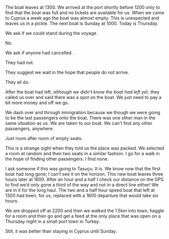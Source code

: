 The boat leaves at 1300. We arrived at the port shortly before 1200 only to find that the boat was full and no tickets are available for us. When we came to Cyprus a week ago the boat was almost empty. This is unexpected and leaves us in a pickle. The next boat is Sunday at 1000. Today is Thursday.

We ask if we could stand during the voyage. 

No. 

We ask if anyone had cancelled. 

They had not. 

They suggest we wait in the hope that people do not arrive. 

They all do.

After the boat had left, *although we didn’t know the boat had left yet*, they called us over and said there was a spot on the boat. We just need to pay a bit more money and off we go.

We dash over and through immigration because we though we were going to be the last passengers onto the boat. There was one other man in the same situation as us. We are taken to our boat. We can’t find any other passengers, anywhere. 

Just room after room of empty seats. 

This is a strange sight when they told us the place was packed. We selected a room at random and then two seats in a similar fashion. I go for a walk in the hope of finding other passengers. I find none.

I ask someone if this was going to Tasuçu. It is. We know now that the first boat had long gone; I can’t see it on the horizon. This new boat leaves three hours later at 1600. After an hour and a half I check our distance on the GPS to find we’d only gone a third of the way and not in a direct line either! We are in it for the long haul. The two and a half hour speed boat that left at 1300 had been, for us, replaced with a 1600 departure that would take six hours. 

We are dropped off at 2200 and then we walked the 1.5km into town, haggle for a room and then go and get a feed at the only place that was open on a Thursday night in a small port town in Turkey.

Still, it was better than staying in Cyprus until Sunday.